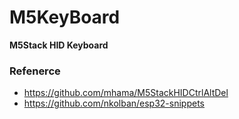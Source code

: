 # M5KeyBoard

**M5Stack HID Keyboard**

### Refenerce

- https://github.com/mhama/M5StackHIDCtrlAltDel
- https://github.com/nkolban/esp32-snippets